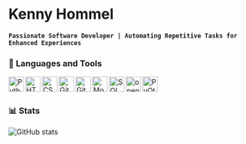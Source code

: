 # Kenny Hommel 
**`Passionate Software Developer | Automating Repetitive Tasks for Enhanced Experiences`**

### 🧰 Languages and Tools

<img align="left" alt="Python" width="30px" src="https://cdn.jsdelivr.net/gh/devicons/devicon/icons/python/python-plain.svg" />
<img align="left" alt="HTML" width="30px" src="https://cdn.jsdelivr.net/gh/devicons/devicon/icons/html5/html5-plain.svg" />
<img align="left" alt="CSS" width="30px" src="https://cdn.jsdelivr.net/gh/devicons/devicon/icons/css3/css3-plain.svg" />
<img align="left" alt="Git" width="30px" src="https://cdn.jsdelivr.net/gh/devicons/devicon/icons/git/git-original.svg" />
<img align="left" alt="GitHub" width="30px" src="https://cdn.jsdelivr.net/gh/devicons/devicon/icons/github/github-original.svg" />
<img align="left" alt="MongoDB" width="30px" src="https://cdn.jsdelivr.net/gh/devicons/devicon/icons/mongodb/mongodb-original-wordmark.svg" />
<img align="left" alt="SQL" width="30px" src="https://cdn.jsdelivr.net/gh/devicons/devicon/icons/mysql/mysql-original-wordmark.svg" />
<img align="left" alt="opencv" width="30px" src="https://cdn.jsdelivr.net/gh/devicons/devicon/icons/opencv/opencv-original-wordmark.svg" />
<img align="left" alt="PyQt" width="30px" src="https://cdn.jsdelivr.net/gh/devicons/devicon/icons/qt/qt-original.svg" />

<p></p>
<br />

#
### 📊 Stats

![GitHub stats](https://github-readme-stats-gray-six-28.vercel.app/api?username=kennyhml&show_icons=true&theme=gruvbox)


</p>
